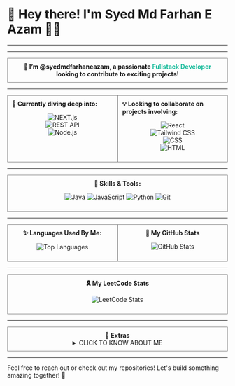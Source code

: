 # 👋 Hey there! I'm **Syed Md Farhan E Azam** 🧑‍💻
---

---

<div align="center" style="border: 1px solid gray; padding: 10px;">
<b>🚀 I’m @syedmdfarhaneazam, a passionate <span style="color:#1abc9c">Fullstack Developer</span> looking to contribute to exciting projects!</b>
</div>

---

<!-- Flexbox container for two blocks side by side -->
<div style="display: flex; justify-content: space-between;">
  <!-- Currently diving deep into -->
  <div  style="border: 1px solid gray; padding: 10px; width: 48%;">
    <b>🌱 Currently diving deep into:</b>  
    <p align="center">
    <img src="https://img.shields.io/badge/NEXT.js-000000?style=for-the-badge&logo=next.js&logoColor=white" alt="NEXT.js"><br/>
    <img src="https://img.shields.io/badge/REST_API-FF6F00?style=for-the-badge&logo=fastapi&logoColor=white" alt="REST API"><br/>
    <img src="https://img.shields.io/badge/Node.js-339933?style=for-the-badge&logo=node.js&logoColor=white" alt="Node.js">
    </p> 
  </div>

  <!-- Looking to collaborate on projects involving -->
  <div  style="border: 1px solid gray; padding: 10px; width: 48%;">
    <b>💡 Looking to collaborate on projects involving:</b>  
    <p align="center"> 
    <img src="https://img.shields.io/badge/React-61DAFB?style=for-the-badge&logo=react&logoColor=black" alt="React"><br/> 
    <img src="https://img.shields.io/badge/Tailwind_CSS-38B2AC?style=for-the-badge&logo=tailwind-css&logoColor=white" alt="Tailwind CSS"><br/>
    <img src="https://img.shields.io/badge/CSS-1572B6?style=for-the-badge&logo=css3&logoColor=white" alt="CSS"><br/>
    <img src="https://img.shields.io/badge/HTML-E34F26?style=for-the-badge&logo=html5&logoColor=white" alt="HTML"><br/>
    </p>
  </div>
</div>

---

<div align="center" style="border: 1px solid gray; padding: 10px;">
<b>🎨 Skills & Tools:</b>  
  <p align="center">
  <img src="https://img.shields.io/badge/Java-007396?style=for-the-badge&logo=java&logoColor=white" alt="Java">  
  <img src="https://img.shields.io/badge/JavaScript-F7DF1E?style=for-the-badge&logo=javascript&logoColor=black" alt="JavaScript">  
  <img src="https://img.shields.io/badge/Python-3776AB?style=for-the-badge&logo=python&logoColor=white" alt="Python">  
  <img src="https://img.shields.io/badge/Git-F05032?style=for-the-badge&logo=git&logoColor=white" alt="Git">
  </p>
</div>

---

<!-- Flexbox container for Languages Used By Me and My GitHub Stats side by side -->
<div style="display: flex; justify-content: space-between;">
  <!-- Languages Used By Me -->
  <div align="center" style="border: 1px solid gray; padding: 10px; width: 48%;">
    <b>✨ Languages Used By Me:</b>
    <p align="center">
      <img src="https://github-readme-stats.vercel.app/api/top-langs/?username=syedmdfarhaneazam&layout=compact&theme=radical" alt="Top Languages" />
    </p>
  </div>

  <!-- My GitHub Stats -->
  <div align="center" style="border: 1px solid gray; padding: 10px; width: 48%;">
    <b>🐞 My GitHub Stats</b>
    <p align="center">
      <img src="https://github-readme-stats.vercel.app/api?username=syedmdfarhaneazam&show_icons=true&theme=radical&count_private=true" alt="GitHub Stats" />
    </p>
  </div>
</div>

---

<div align="center" style="border: 1px solid gray; padding: 10px;">
<b>🎗️ My LeetCode Stats</b>
<p align="center">
  <img src="https://leetcard.jacoblin.cool/SYED_MD_FARHAN_E_AZAM?theme=dark&font=baloo&ext=heatmap" alt="LeetCode Stats" />
</p>
</div>

---

<div align="center" style="border: 1px solid gray; padding: 10px;">
<b>🍥 Extras</b>
<details>
  <summary>CLICK TO KNOW ABOUT ME</summary>
  1. <i>this user loves playing chess</i> ^_^ <br/>
  2. <i>this user is a writer who loves coding</i> ƪ(˘⌣˘)ʃ <br/>
  3. <i>coding without a touch of music is boring</i> ~_~
</details>
</div>

---

Feel free to reach out or check out my repositories! Let's build something amazing together! 🚀
